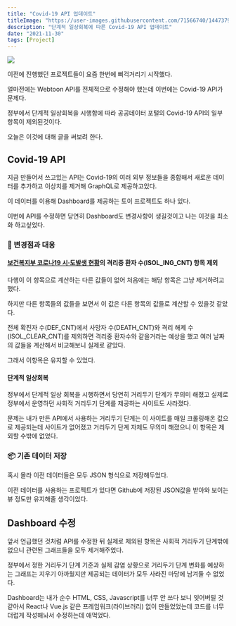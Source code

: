 ```yaml
---
title: "Covid-19 API 업데이트"
titleImage: "https://user-images.githubusercontent.com/71566740/144737959-6f46ade7-6020-490e-94c9-a6462e6c1c1e.png"
description: "단계적 일상회복에 따른 Covid-19 API 업데이트"
date: "2021-11-30"
tags: [Project]
---
```


<img src="https://user-images.githubusercontent.com/71566740/144737959-6f46ade7-6020-490e-94c9-a6462e6c1c1e.png" class="img large"/>

이전에 진행했던 프로젝트들이 요즘 한번에 삐걱거리기 시작했다.

얼마전에는 Webtoon API를 전체적으로 수정해야 했는데 이번에는 Covid-19 API가 문제다.

정부에서 단계적 일상회복을 시행함에 따라 공공데이터 포털의 Covid-19 API의 일부 항목이 제외된것이다.

오늘은 이것에 대해 글을 써보려 한다.

## Covid-19 API

지금 만들어서 쓰고있는 API는 Covid-19의 여러 외부 정보들을 종합해서 새로운 데이터를 추가하고 이상치를 제거해 GraphQL로 제공하고있다.

이 데이터를 이용해 Dashboard를 제공하는 토이 프로젝트도 하나 있다.

이번에 API를 수정하면 당연히 Dashboard도 변경사항이 생길것이고 나는 이것을 최소화 하고싶었다.

### 🚧 변경점과 대응

#### [보건복지부 코로나19 시·도발생 현황](https://www.data.go.kr/iim/api/selectAPIAcountView.do)의 격리중 환자 수(ISOL_ING_CNT) 항목 제외

다행이 이 항목으로 계산하는 다른 값들이 없어 처음에는 해당 항목은 그냥 제거하려고 했다.

하지만 다른 항목들의 값들을 보면서 이 값은 다른 항목의 값들로 계산할 수 있을것 같았다.

전체 확진자 수(DEF_CNT)에서 사망자 수(DEATH_CNT)와 격리 해제 수(ISOL_CLEAR_CNT)를 제외하면 격리중 환자수와 같을거라는 예상을 했고 여러 날짜의 값들을 계산해서 비교해보니 실제로 같았다.

그래서 이항목은 유지할 수 있었다.

#### 단계적 일상회복

정부에서 단계적 일상 회복을 시행하면서 당연히 거리두기 단계가 무의미 해졌고 실제로 정부에서 운영하던 사회적 거리두기 단계를 제공하는 사이트도 사라졌다.

문제는 내가 만든 API에서 사용하는 거리두기 단계는 이 사이트를 매일 크롤링해온 값으로 제공되는데 사이트가 없어졌고 거리두기 단계 자체도 무의미 해졌으니 이 항목은 제외할 수밖에 없었다.

### 📦 기존 데이터 저장

혹시 몰라 이전 데이터들은 모두 JSON 형식으로 저장해두었다.

이전 데이터를 사용하는 프로젝트가 있다면 Github에 저장된 JSON값을 받아와 보이는 뷰 정도만 유지해줄 생각이었다.

## Dashboard 수정

앞서 언급했던 것처럼 API를 수정한 뒤 실제로 제외된 항목은 사회적 거리두기 단계밖에 없으니 관련된 그래프들을 모두 제거해주었다.

정부에서 정한 거리두기 단계 기준과 실제 감염 상황으로 거리두기 단계 변화를 예상하는 그래프는 지우기 아까웠지만 제공되는 데이터가 모두 사라진 마당에 남겨둘 수 없었다.

Dashboard는 내가 순수 HTML, CSS, Javascript를 너무 안 쓰다 보니 잊어버릴 것 같아서 React나 Vue.js 같은 프레임워크(라이브러리) 없이 만들었었는데 코드를 너무 더럽게 작성해놔서 수정하는데 애먹었다.
